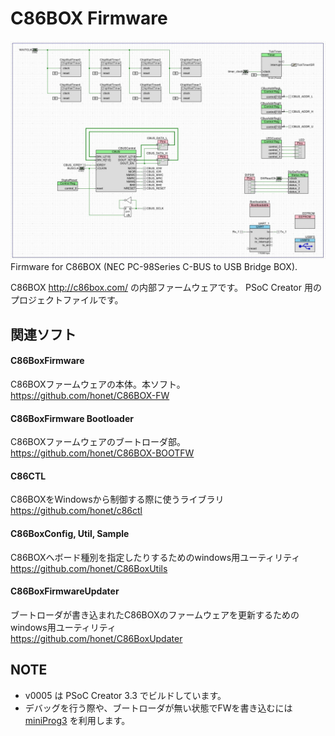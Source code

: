 # C86BOX Firmware
<img src="https://github.com/honet/C86BOX-FW/raw/master/doc/topdesign.jpg" width=800>
Firmware for C86BOX (NEC PC-98Series C-BUS to USB Bridge BOX).   

C86BOX http://c86box.com/ の内部ファームウェアです。
PSoC Creator 用のプロジェクトファイルです。


## 関連ソフト
#### C86BoxFirmware
C86BOXファームウェアの本体。本ソフト。  
https://github.com/honet/C86BOX-FW

#### C86BoxFirmware Bootloader 
C86BOXファームウェアのブートローダ部。  
https://github.com/honet/C86BOX-BOOTFW

#### C86CTL
C86BOXをWindowsから制御する際に使うライブラリ  
https://github.com/honet/c86ctl

#### C86BoxConfig, Util, Sample
C86BOXへボード種別を指定したりするためのwindows用ユーティリティ  
https://github.com/honet/C86BoxUtils

#### C86BoxFirmwareUpdater
ブートローダが書き込まれたC86BOXのファームウェアを更新するためのwindows用ユーティリティ  
https://github.com/honet/C86BoxUpdater




## NOTE
- v0005 は PSoC Creator 3.3 でビルドしています。
- デバッグを行う際や、ブートローダが無い状態でFWを書き込むには
[miniProg3](https://japan.cypress.com/documentation/development-kitsboards/cy8ckit-002-psoc-miniprog3-program-and-debug-kit
)
を利用します。
